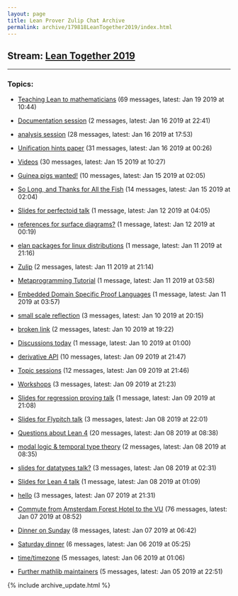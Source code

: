 ```yaml
---
layout: page
title: Lean Prover Zulip Chat Archive
permalink: archive/179818LeanTogether2019/index.html
---
```


## Stream: [Lean Together 2019](https://leanprover-community.github.io/archive/179818LeanTogether2019/index.html)

---

### Topics:

* [Teaching Lean to mathematicians](88047TeachingLeantomathematicians.html) (69 messages, latest: Jan 19 2019 at 10:44)

* [Documentation session](21791Documentationsession.html) (2 messages, latest: Jan 16 2019 at 22:41)

* [analysis session](90889analysissession.html) (28 messages, latest: Jan 16 2019 at 17:53)

* [Unification hints paper](88568Unificationhintspaper.html) (31 messages, latest: Jan 16 2019 at 00:26)

* [Videos](74251Videos.html) (30 messages, latest: Jan 15 2019 at 10:27)

* [Guinea pigs wanted!](44625Guineapigswanted.html) (10 messages, latest: Jan 15 2019 at 02:05)

* [So Long, and Thanks for All the Fish](67846SoLongandThanksforAlltheFish.html) (14 messages, latest: Jan 15 2019 at 02:04)

* [Slides for perfectoid talk](49853Slidesforperfectoidtalk.html) (1 message, latest: Jan 12 2019 at 04:05)

* [references for surface diagrams?](99706referencesforsurfacediagrams.html) (1 message, latest: Jan 12 2019 at 00:19)

* [elan packages for linux distributions](97418elanpackagesforlinuxdistributions.html) (1 message, latest: Jan 11 2019 at 21:16)

* [Zulip](26517Zulip.html) (2 messages, latest: Jan 11 2019 at 21:14)

* [Metaprogramming Tutorial](51967MetaprogrammingTutorial.html) (1 message, latest: Jan 11 2019 at 03:58)

* [Embedded Domain Specific Proof Languages](38246EmbeddedDomainSpecificProofLanguages.html) (1 message, latest: Jan 11 2019 at 03:57)

* [small scale reflection](22669smallscalereflection.html) (3 messages, latest: Jan 10 2019 at 20:15)

* [broken link](09264brokenlink.html) (2 messages, latest: Jan 10 2019 at 19:22)

* [Discussions today](89273Discussionstoday.html) (1 message, latest: Jan 10 2019 at 01:00)

* [derivative API](30286derivativeAPI.html) (10 messages, latest: Jan 09 2019 at 21:47)

* [Topic sessions](20471Topicsessions.html) (12 messages, latest: Jan 09 2019 at 21:46)

* [Workshops](59665Workshops.html) (3 messages, latest: Jan 09 2019 at 21:23)

* [Slides for regression proving talk](35870Slidesforregressionprovingtalk.html) (1 message, latest: Jan 09 2019 at 21:08)

* [Slides for Flypitch talk](08283SlidesforFlypitchtalk.html) (3 messages, latest: Jan 08 2019 at 22:01)

* [Questions about Lean 4](73691QuestionsaboutLean4.html) (20 messages, latest: Jan 08 2019 at 08:38)

* [modal logic & temporal type theory](92067modallogictemporaltypetheory.html) (2 messages, latest: Jan 08 2019 at 08:35)

* [slides for datatypes talk?](51526slidesfordatatypestalk.html) (3 messages, latest: Jan 08 2019 at 02:31)

* [Slides for Lean 4 talk](41996SlidesforLean4talk.html) (1 message, latest: Jan 08 2019 at 01:09)

* [hello](47413hello.html) (3 messages, latest: Jan 07 2019 at 21:31)

* [Commute from Amsterdam Forest Hotel to the VU](19307CommutefromAmsterdamForestHoteltotheVU.html) (76 messages, latest: Jan 07 2019 at 08:52)

* [Dinner on Sunday](35858DinneronSunday.html) (8 messages, latest: Jan 07 2019 at 06:42)

* [Saturday dinner](65678Saturdaydinner.html) (6 messages, latest: Jan 06 2019 at 05:25)

* [time/timezone](32426timetimezone.html) (5 messages, latest: Jan 06 2019 at 01:06)

* [Further mathlib maintainers](36093Furthermathlibmaintainers.html) (5 messages, latest: Jan 05 2019 at 22:51)


{% include archive_update.html %}